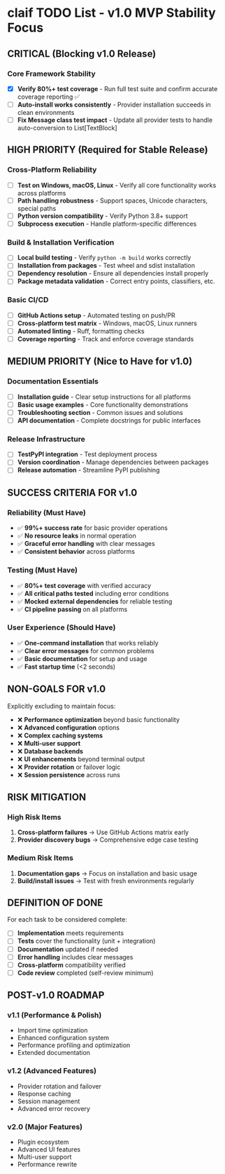 # claif TODO List - v1.0 MVP Stability Focus

## CRITICAL (Blocking v1.0 Release)

### Core Framework Stability
- [x] **Verify 80%+ test coverage** - Run full test suite and confirm accurate coverage reporting ✅
- [ ] **Auto-install works consistently** - Provider installation succeeds in clean environments
- [ ] **Fix Message class test impact** - Update all provider tests to handle auto-conversion to List[TextBlock]

## HIGH PRIORITY (Required for Stable Release)

### Cross-Platform Reliability
- [ ] **Test on Windows, macOS, Linux** - Verify all core functionality works across platforms
- [ ] **Path handling robustness** - Support spaces, Unicode characters, special paths
- [ ] **Python version compatibility** - Verify Python 3.8+ support
- [ ] **Subprocess execution** - Handle platform-specific differences

### Build & Installation Verification
- [ ] **Local build testing** - Verify `python -m build` works correctly
- [ ] **Installation from packages** - Test wheel and sdist installation
- [ ] **Dependency resolution** - Ensure all dependencies install properly
- [ ] **Package metadata validation** - Correct entry points, classifiers, etc.

### Basic CI/CD
- [ ] **GitHub Actions setup** - Automated testing on push/PR
- [ ] **Cross-platform test matrix** - Windows, macOS, Linux runners
- [ ] **Automated linting** - Ruff, formatting checks
- [ ] **Coverage reporting** - Track and enforce coverage standards

## MEDIUM PRIORITY (Nice to Have for v1.0)

### Documentation Essentials
- [ ] **Installation guide** - Clear setup instructions for all platforms
- [ ] **Basic usage examples** - Core functionality demonstrations
- [ ] **Troubleshooting section** - Common issues and solutions
- [ ] **API documentation** - Complete docstrings for public interfaces

### Release Infrastructure
- [ ] **TestPyPI integration** - Test deployment process
- [ ] **Version coordination** - Manage dependencies between packages
- [ ] **Release automation** - Streamline PyPI publishing

## SUCCESS CRITERIA FOR v1.0

### Reliability (Must Have)
- ✅ **99%+ success rate** for basic provider operations
- ✅ **No resource leaks** in normal operation
- ✅ **Graceful error handling** with clear messages
- ✅ **Consistent behavior** across platforms

### Testing (Must Have)
- ✅ **80%+ test coverage** with verified accuracy
- ✅ **All critical paths tested** including error conditions
- ✅ **Mocked external dependencies** for reliable testing
- ✅ **CI pipeline passing** on all platforms

### User Experience (Should Have)
- ✅ **One-command installation** that works reliably
- ✅ **Clear error messages** for common problems
- ✅ **Basic documentation** for setup and usage
- ✅ **Fast startup time** (<2 seconds)

## NON-GOALS FOR v1.0

Explicitly excluding to maintain focus:

- ❌ **Performance optimization** beyond basic functionality
- ❌ **Advanced configuration** options
- ❌ **Complex caching systems**
- ❌ **Multi-user support**
- ❌ **Database backends**
- ❌ **UI enhancements** beyond terminal output
- ❌ **Provider rotation** or failover logic
- ❌ **Session persistence** across runs

## RISK MITIGATION

### High Risk Items
1. **Cross-platform failures** → Use GitHub Actions matrix early
2. **Provider discovery bugs** → Comprehensive edge case testing

### Medium Risk Items
1. **Documentation gaps** → Focus on installation and basic usage
2. **Build/install issues** → Test with fresh environments regularly

## DEFINITION OF DONE

For each task to be considered complete:

- [ ] **Implementation** meets requirements
- [ ] **Tests** cover the functionality (unit + integration)
- [ ] **Documentation** updated if needed
- [ ] **Error handling** includes clear messages
- [ ] **Cross-platform** compatibility verified
- [ ] **Code review** completed (self-review minimum)

## POST-v1.0 ROADMAP

### v1.1 (Performance & Polish)
- Import time optimization
- Enhanced configuration system
- Performance profiling and optimization
- Extended documentation

### v1.2 (Advanced Features)
- Provider rotation and failover
- Response caching
- Session management
- Advanced error recovery

### v2.0 (Major Features)
- Plugin ecosystem
- Advanced UI features
- Multi-user support
- Performance rewrite
